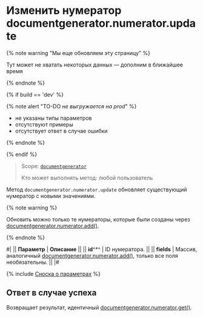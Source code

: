 # Изменить нумератор documentgenerator.numerator.update

{% note warning "Мы еще обновляем эту страницу" %}

Тут может не хватать некоторых данных — дополним в ближайшее время

{% endnote %}

{% if build == 'dev' %}

{% note alert "TO-DO _не выгружается на prod_" %}

- не указаны типы параметров
- отсутствуют примеры
- отсутствует ответ в случае ошибки

{% endnote %}

{% endif %}

> Scope: [`documentgenerator`](../../scopes/permissions.md)
>
> Кто может выполнять метод: любой пользователь

Метод `documentgenerator.numerator.update` обновляет существующий нумератор с новыми значениями.

{% note warning %}

Обновить можно только те нумераторы, которые были созданы через [documentgenerator.numerator.add()](./index.md).

{% endnote %}

#|
|| **Параметр** | **Описание** ||
|| **id**^*^ | ID нумератора. ||
|| **fields** | Массив, аналогичный [documentgenerator.numerator.add()](./index.md), только все поля необязательны. ||
|#

{% include [Сноска о параметрах](../../../_includes/required.md) %}

## Ответ в случае успеха

Возвращает результат, идентичный [documentgenerator.numerator.get()](./document-generator-numerator-get.md).
